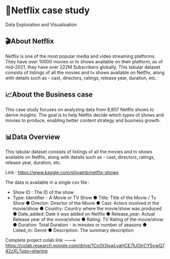 # 🎥Netflix case study
Data Exploration and Visualisation

## 🎬About Netflix
Netflix is one of the most popular media and video streaming platforms. They have over 10000 movies or tv shows available on their platform, as of mid-2021, they have over 222M Subscribers globally. This tabular dataset consists of listings of all the movies and tv shows available on Netflix, along with details such as - cast, directors, ratings, release year, duration, etc.

## 📈About the Business case
This case study focuses on analyzing data from 8,807 Netflix shows to derive insights. The goal is to help Netflix decide which types of shows and movies to produce, enabling better content strategy and business growth.

## 📊Data Overview
This tabular dataset consists of listings of all the movies and tv shows available on
Netflix, along with details such as - cast, directors, ratings, release year, duration, etc.

Link : https://www.kaggle.com/shivamb/netflix-shows

The data is available in a single csv file :
- Show ID : The ID of the show 
- Type: Identifier - A Movie or TV Show
● Title: Title of the Movie / Tv Show
● Director: Director of the Movie
● Cast: Actors involved in the movie/show
● Country: Country where the movie/show was produced
● Date_added: Date it was added on Netflix
● Release_year: Actual Release year of the movie/show
● Rating: TV Rating of the movie/show
● Duration: Total Duration - in minutes or number of seasons
● Listed_in: Genre
● Description: The summary description

Complete project colab link ---> https://colab.research.google.com/drive/1CcOt3jswLyaHCE7lUOIrCY5vwQ742zXL?usp=sharing
